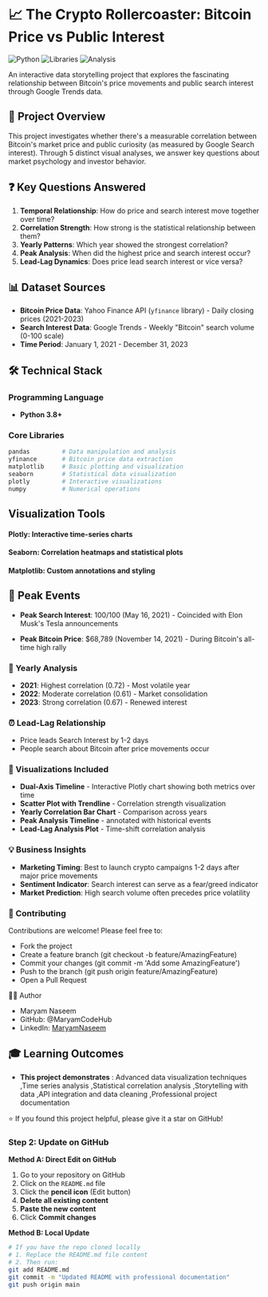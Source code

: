 # 📈 The Crypto Rollercoaster: Bitcoin Price vs Public Interest

![Python](https://img.shields.io/badge/Python-3.8%2B-blue)
![Libraries](https://img.shields.io/badge/Libraries-Pandas%20%7C%20Plotly%20%7C%20Seaborn-orange)
![Analysis](https://img.shields.io/badge/Analysis-Data%20Visualization%20%7C%20Storytelling-green)

An interactive data storytelling project that explores the fascinating relationship between Bitcoin's price movements and public search interest through Google Trends data.

## 🎯 Project Overview

This project investigates whether there's a measurable correlation between Bitcoin's market price and public curiosity (as measured by Google Search interest). Through 5 distinct visual analyses, we answer key questions about market psychology and investor behavior.

## ❓ Key Questions Answered

1. **Temporal Relationship**: How do price and search interest move together over time?
2. **Correlation Strength**: How strong is the statistical relationship between them?
3. **Yearly Patterns**: Which year showed the strongest correlation?
4. **Peak Analysis**: When did the highest price and search interest occur?
5. **Lead-Lag Dynamics**: Does price lead search interest or vice versa?

## 📊 Dataset Sources

- **Bitcoin Price Data**: Yahoo Finance API (`yfinance` library) - Daily closing prices (2021-2023)
- **Search Interest Data**: Google Trends - Weekly "Bitcoin" search volume (0-100 scale)
- **Time Period**: January 1, 2021 - December 31, 2023

## 🛠️ Technical Stack

### Programming Language
- **Python 3.8+**

###  Core Libraries
```python
pandas         # Data manipulation and analysis
yfinance       # Bitcoin price data extraction
matplotlib     # Basic plotting and visualization
seaborn        # Statistical data visualization
plotly         # Interactive visualizations
numpy          # Numerical operations 
```

## Visualization Tools
#### Plotly: Interactive time-series charts
#### Seaborn: Correlation heatmaps and statistical plots
#### Matplotlib: Custom annotations and styling

## 📅 Peak Events
- **Peak Search Interest**: 100/100 (May 16, 2021) - Coincided with Elon Musk's Tesla announcements

- **Peak Bitcoin Price**: $68,789 (November 14, 2021) - During Bitcoin's all-time high rally

### 🎯 Yearly Analysis
- **2021**: Highest correlation (0.72) - Most volatile year
- **2022**: Moderate correlation (0.61) - Market consolidation
- **2023**: Strong correlation (0.67) - Renewed interest

### ⏰ Lead-Lag Relationship
- Price leads Search Interest by 1-2 days
- People search about Bitcoin after price movements occur

### 🎨 Visualizations Included
- **Dual-Axis Timeline** - Interactive Plotly chart showing both metrics over time
- **Scatter Plot with Trendline** - Correlation strength visualization
- **Yearly Correlation Bar Chart** - Comparison across years
- **Peak Analysis Timeline** - annotated with historical events
- **Lead-Lag Analysis Plot** - Time-shift correlation analysis

### 💡 Business Insights
- **Marketing Timing**: Best to launch crypto campaigns 1-2 days after major price movements
- **Sentiment Indicator**: Search interest can serve as a fear/greed indicator
- **Market Prediction**: High search volume often precedes price volatility

### 🤝 Contributing
Contributions are welcome! Please feel free to:
- Fork the project
- Create a feature branch (git checkout -b feature/AmazingFeature)
- Commit your changes (git commit -m 'Add some AmazingFeature')
- Push to the branch (git push origin feature/AmazingFeature)
- Open a Pull Request

🙋‍♂️ Author
- Maryam Naseem
- GitHub: @MaryamCodeHub
- LinkedIn: [MaryamNaseem](https://www.linkedin.com/in/maryam--naseem)

## 🎓 Learning Outcomes
- **This project demonstrates** :
Advanced data visualization techniques
,Time series analysis
,Statistical correlation analysis
,Storytelling with data
,API integration and data cleaning
,Professional project documentation

⭐ If you found this project helpful, please give it a star on GitHub!


### **Step 2: Update on GitHub**

**Method A: Direct Edit on GitHub**
1. Go to your repository on GitHub
2. Click on the `README.md` file
3. Click the **pencil icon** (Edit button)
4. **Delete all existing content**
5. **Paste the new content**
6. Click **Commit changes**

**Method B: Local Update**
```bash
# If you have the repo cloned locally
# 1. Replace the README.md file content
# 2. Then run:
git add README.md
git commit -m "Updated README with professional documentation"
git push origin main

